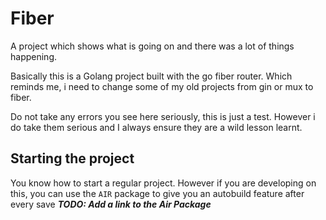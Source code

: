 # Fiber

A project which shows what is going on and there was a lot of things happening.

Basically this is a Golang project built with the go fiber router. Which reminds me, i need to change some of my old projects from gin or mux to fiber. 

Do not take any errors you see here seriously, this is just a test. However i do take them serious and I always ensure they are a wild lesson learnt. 

## Starting the project

You know how to start a regular project. However if you are developing on this, you can use the ```AIR``` package to give you an autobuild feature after every save **_TODO: Add a link to the Air Package_**